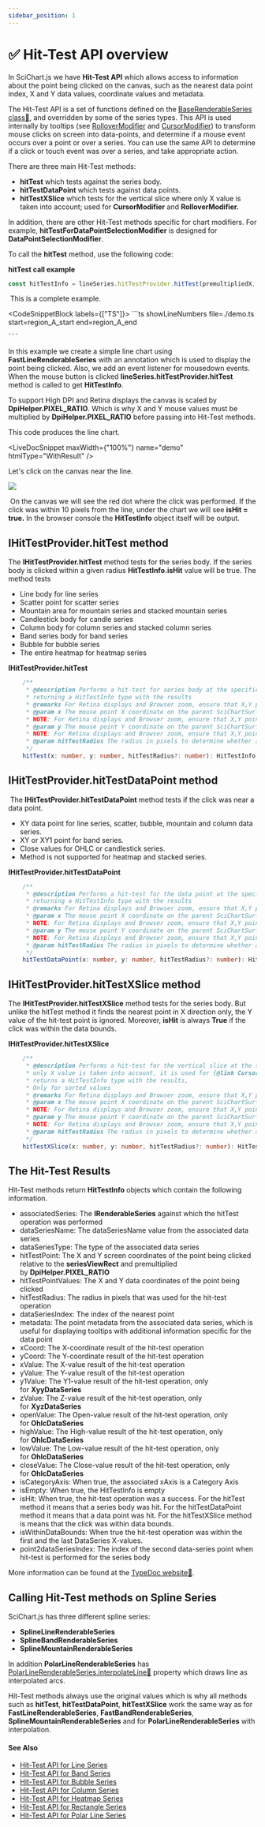 ```yaml
---
sidebar_position: 1
---
```


# ✅ Hit-Test API overview

In SciChart.js we have **Hit-Test API** which allows access to information about the point being clicked on the canvas, such as the nearest data point index, X and Y data values, coordinate values and metadata.

The Hit-Test API is a set of functions defined on the [BaseRenderableSeries class:blue_book:](https://www.scichart.com/documentation/js/current/typedoc/classes/baserenderableseries.html), and overridden by some of the series types. This API is used internally by tooltips (see [RolloverModifier](/docs/2d-charts/chart-modifier-api/rollover-modifier) and [CursorModifier](/docs/2d-charts/chart-modifier-api/cursor-modifier/cursor-modifier-overview)) to transform mouse clicks on screen into data-points, and determine if a mouse event occurs over a point or over a series. You can use the same API to determine if a click or touch event was over a series, and take appropriate action.

There are three main Hit-Test methods:

*   **hitTest** which tests against the series body.
*   **hitTestDataPoint** which tests against data points.
*   **hitTestXSlice** which tests for the vertical slice where only X value is taken into account; used for **CursorModifier** and **RolloverModifier.**

In addition, there are other Hit-Test methods specific for chart modifiers. For example, **hitTestForDataPointSelectionModifier** is designed for **DataPointSelectionModifier**.

To call the **hitTest** method, use the following code:

**hitTest call example**

```ts
const hitTestInfo = lineSeries.hitTestProvider.hitTest(premultipliedX, premultipliedY, HIT_TEST_RADIUS);
```

 This is a complete example.

<CodeSnippetBlock labels={["TS"]}>
    ```ts showLineNumbers file=./demo.ts start=region_A_start end=region_A_end

    ```

</CodeSnippetBlock>


In this example we create a simple line chart using **FastLineRenderableSeries** with an annotation which is used to display the point being clicked. Also, we add an event listener for mousedown events. When the mouse button is clicked **lineSeries.hitTestProvider.hitTest** method is called to get **HitTestInfo**.

To support High DPI and Retina displays the canvas is scaled by **DpiHelper.PIXEL\_RATIO**. Which is why X and Y mouse values must be multiplied by **DpiHelper.PIXEL\_RATIO** before passing into Hit-Test methods.

This code produces the line chart.

<LiveDocSnippet maxWidth={"100%"} name="demo" htmlType="WithResult" />

Let's click on the canvas near the line.

![](img/1.jpg)

 On the canvas we will see the red dot where the click was performed. If the click was within 10 pixels from the line, under the chart we will see **isHit = true.** In the browser console the **HitTestInfo** object itself will be output.

IHitTestProvider.hitTest method
-------------------------------

The **IHitTestProvider.hitTest** method tests for the series body. If the series body is clicked within a given radius **HitTestInfo.isHit** value will be true. The method tests

*   Line body for line series
*   Scatter point for scatter series
*   Mountain area for mountain series and stacked mountain series
*   Candlestick body for candle series
*   Column body for column series and stacked column series
*   Band series body for band series
*   Bubble for bubble series
*   The entire heatmap for heatmap series

**IHitTestProvider.hitTest**

```ts
    /**
     * @description Performs a hit-test for series body at the specific mouse point (X,Y coordinate on the parent SciChartSurface),
     * returning a HitTestInfo type with the results
     * @remarks For Retina displays and Browser zoom, ensure that X,Y points are scaled by {@link DpiHelper.PIXEL_RATIO}
     * @param x The mouse point X coordinate on the parent SciChartSurface.
     * NOTE: For Retina displays and Browser zoom, ensure that X,Y points are scaled by {@link DpiHelper.PIXEL_RATIO}
     * @param y The mouse point Y coordinate on the parent SciChartSurface.
     * NOTE: For Retina displays and Browser zoom, ensure that X,Y points are scaled by {@link DpiHelper.PIXEL_RATIO}
     * @param hitTestRadius The radius in pixels to determine whether a mouse is over a data-point
     */
    hitTest(x: number, y: number, hitTestRadius?: number): HitTestInfo;
```

IHitTestProvider.hitTestDataPoint method
----------------------------------------

 The **IHitTestProvider.hitTestDataPoint** method tests if the click was near a data point.

*   XY data point for line series, scatter, bubble, mountain and column data series.
*   XY or XY1 point for band series.
*   Close values for OHLC or candlestick series.
*   Method is not supported for heatmap and stacked series.

**IHitTestProvider.hitTestDataPoint**

```ts
    /**
     * @description Performs a hit-test for the data point at the specific mouse point (X,Y coordinate on the parent SciChartSurface),
     * returning a HitTestInfo type with the results
     * @remarks For Retina displays and Browser zoom, ensure that X,Y points are scaled by {@link DpiHelper.PIXEL_RATIO}
     * @param x The mouse point X coordinate on the parent SciChartSurface.
     * NOTE: For Retina displays and Browser zoom, ensure that X,Y points are scaled by {@link DpiHelper.PIXEL_RATIO}
     * @param y The mouse point Y coordinate on the parent SciChartSurface.
     * NOTE: For Retina displays and Browser zoom, ensure that X,Y points are scaled by {@link DpiHelper.PIXEL_RATIO}
     * @param hitTestRadius The radius in pixels to determine whether a mouse is over a data-point
     */
    hitTestDataPoint(x: number, y: number, hitTestRadius?: number): HitTestInfo;
```

IHitTestProvider.hitTestXSlice method
-------------------------------------

The **IHitTestProvider.hitTestXSlice** method tests for the series body. But unlike the hitTest method it finds the nearest point in X direction only, the Y value of the hit-test point is ignored. Moreover, **isHit** is always **True** if the click was within the data bounds.

**IHitTestProvider.hitTestXSlice**

```ts
    /**
     * @description Performs a hit-test for the vertical slice at the specific mouse point (X,Y coordinate on the parent SciChartSurface),
     * only X value is taken into account, it is used for {@link CursorModifier} and {@link RolloverModifier},
     * returns a HitTestInfo type with the results,
     * Only for sorted values
     * @remarks For Retina displays and Browser zoom, ensure that X,Y points are scaled by {@link DpiHelper.PIXEL_RATIO}
     * @param x The mouse point X coordinate on the parent SciChartSurface.
     * NOTE: For Retina displays and Browser zoom, ensure that X,Y points are scaled by {@link DpiHelper.PIXEL_RATIO}
     * @param y The mouse point Y coordinate on the parent SciChartSurface.
     * NOTE: For Retina displays and Browser zoom, ensure that X,Y points are scaled by {@link DpiHelper.PIXEL_RATIO}
     * @param hitTestRadius The radius in pixels to determine whether a mouse is over a data-point
     */
    hitTestXSlice(x: number, y: number, hitTestRadius?: number): HitTestInfo;
```

The Hit-Test Results
--------------------

Hit-Test methods return **HitTestInfo** objects which contain the following information.

*   associatedSeries: The **IRenderableSeries** against which the hitTest operation was performed
*   dataSeriesName: The dataSeriesName value from the associated data series
*   dataSeriesType: The type of the associated data series
*   hitTestPoint: The X and Y screen coordinates of the point being clicked relative to the **seriesViewRect** and premultiplied by **DpiHelper.PIXEL_RATIO**
*   hitTestPointValues: The X and Y data coordinates of the point being clicked
*   hitTestRadius: The radius in pixels that was used for the hit-test operation
*   dataSeriesIndex: The index of the nearest point
*   metadata: The point metadata from the associated data series, which is useful for displaying tooltips with additional information specific for the data point
*   xCoord: The X-coordinate result of the hit-test operation
*   yCoord: The Y-coordinate result of the hit-test operation
*   xValue: The X-value result of the hit-test operation
*   yValue: The Y-value result of the hit-test operation
*   y1Value: The Y1-value result of the hit-test operation, only for **XyyDataSeries**
*   zValue: The Z-value result of the hit-test operation, only for **XyzDataSeries**
*   openValue: The Open-value result of the hit-test operation, only for **OhlcDataSeries**
*   highValue: The High-value result of the hit-test operation, only for **OhlcDataSeries**
*   lowValue: The Low-value result of the hit-test operation, only for **OhlcDataSeries**
*   closeValue: The Close-value result of the hit-test operation, only for **OhlcDataSeries**
*   isCategoryAxis: When true, the associated xAxis is a Category Axis
*   isEmpty: When true, the HitTestInfo is empty
*   isHit: When true, the hit-test operation was a success. For the hitTest method it means that a series body was hit. For the hitTestDataPoint method it means that a data point was hit. For the hitTestXSlice method is means that the click was within data bounds.
*   isWithinDataBounds: When true the hit-test operation was within the first and the last DataSeries X-values.
*   point2dataSeriesIndex: The index of the second data-series point when hit-test is performed for the series body

More information can be found at the [TypeDoc website:blue_book:](https://www.scichart.com/documentation/js/v4/typedoc/index.html).

Calling Hit-Test methods on Spline Series
-----------------------------------------

SciChart.js has three different spline series:

*   **SplineLineRenderableSeries**
*   **SplineBandRenderableSeries**
*   **SplineMountainRenderableSeries**

In addition **PolarLineRenderableSeries** has [PolarLineRenderableSeries.interpolateLine:blue_book:](https://www.scichart.com/documentation/js/v4/typedoc/classes/polarlinerenderableseries.html#interpolateline) property which draws line as interpolated arcs.
    

Hit-Test methods always use the original values which is why all methods such as **hitTest**, **hitTestDataPoint**, **hitTestXSlice** work the same way as for **FastLineRenderableSeries**, **FastBandRenderableSeries**, **SplineMountainRenderableSeries** and for **PolarLineRenderableSeries** with interpolation.

#### See Also

* [Hit-Test API for Line Series](/docs/2d-charts/chart-types/hit-test-api/fast-line-renderable-series)
* [Hit-Test API for Band Series](/docs/2d-charts/chart-types/hit-test-api/fast-band-renderable-series)
* [Hit-Test API for Bubble Series](/docs/2d-charts/chart-types/hit-test-api/fast-bubble-renderable-series)
* [Hit-Test API for Column Series](/docs/2d-charts/chart-types/hit-test-api/fast-column-renderable-series)
* [Hit-Test API for Heatmap Series](/docs/2d-charts/chart-types/hit-test-api/uniform-heatmap-renderable-series)
* [Hit-Test API for Rectangle Series](/docs/2d-charts/chart-types/hit-test-api/fast-rectangle-renderable-series)
* [Hit-Test API for Polar Line Series](/docs/2d-charts/chart-types/hit-test-api/polar-line-renderable-series)

